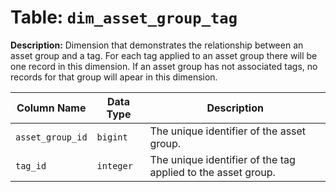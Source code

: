 # Table: `dim_asset_group_tag`

**Description:** Dimension that demonstrates the relationship between an asset group and a tag. For each tag applied to an  asset group there will be one record in this dimension. If an asset group has not associated tags, no records for that group will apear in this dimension.


| Column Name | Data Type | Description |
|-------------|-----------|-------------|
| `asset_group_id` | `bigint` | The unique identifier of the asset group. |
| `tag_id` | `integer` | The unique identifier of the tag applied to the asset group. |